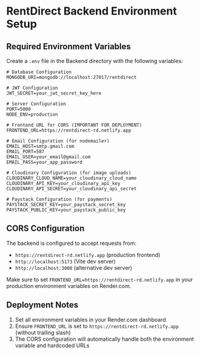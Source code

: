 # RentDirect Backend Environment Setup

## Required Environment Variables

Create a `.env` file in the Backend directory with the following variables:

```env
# Database Configuration
MONGODB_URI=mongodb://localhost:27017/rentdirect

# JWT Configuration
JWT_SECRET=your_jwt_secret_key_here

# Server Configuration
PORT=5000
NODE_ENV=production

# Frontend URL for CORS (IMPORTANT FOR DEPLOYMENT)
FRONTEND_URL=https://rentdirect-rd.netlify.app

# Email Configuration (for nodemailer)
EMAIL_HOST=smtp.gmail.com
EMAIL_PORT=587
EMAIL_USER=your_email@gmail.com
EMAIL_PASS=your_app_password

# Cloudinary Configuration (for image uploads)
CLOUDINARY_CLOUD_NAME=your_cloudinary_cloud_name
CLOUDINARY_API_KEY=your_cloudinary_api_key
CLOUDINARY_API_SECRET=your_cloudinary_api_secret

# Paystack Configuration (for payments)
PAYSTACK_SECRET_KEY=your_paystack_secret_key
PAYSTACK_PUBLIC_KEY=your_paystack_public_key
```

## CORS Configuration

The backend is configured to accept requests from:
- `https://rentdirect-rd.netlify.app` (production frontend)
- `http://localhost:5173` (Vite dev server)
- `http://localhost:3000` (alternative dev server)

Make sure to set `FRONTEND_URL=https://rentdirect-rd.netlify.app` in your production environment variables on Render.com.

## Deployment Notes

1. Set all environment variables in your Render.com dashboard
2. Ensure `FRONTEND_URL` is set to `https://rentdirect-rd.netlify.app` (without trailing slash)
3. The CORS configuration will automatically handle both the environment variable and hardcoded URLs
